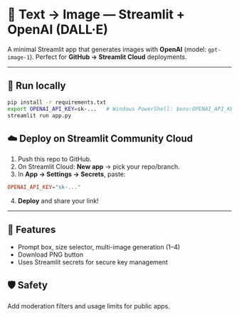 # 🎨 Text → Image — Streamlit + OpenAI (DALL·E)

A minimal Streamlit app that generates images with **OpenAI** (model: `gpt-image-1`). Perfect for **GitHub → Streamlit Cloud** deployments.

---

## 🚀 Run locally
```bash
pip install -r requirements.txt
export OPENAI_API_KEY=sk-...   # Windows PowerShell: $env:OPENAI_API_KEY="sk-..."
streamlit run app.py
```

## ☁️ Deploy on Streamlit Community Cloud
1. Push this repo to GitHub.
2. On Streamlit Cloud: **New app** → pick your repo/branch.
3. In **App → Settings → Secrets**, paste:
```toml
OPENAI_API_KEY="sk-..."
```
4. **Deploy** and share your link!

---

## 🧩 Features
- Prompt box, size selector, multi-image generation (1–4)
- Download PNG button
- Uses Streamlit secrets for secure key management

## 🛡️ Safety
Add moderation filters and usage limits for public apps.
